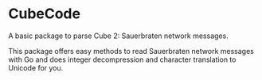 # CubeCode

A basic package to parse Cube 2: Sauerbraten network messages.

This package offers easy methods to read Sauerbraten network messages with Go and does integer decompression and character translation to Unicode for you.